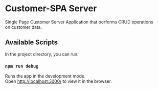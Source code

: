 # Customer-SPA Server

Single Page Customer Server Application that performs CRUD operations on customer data.

## Available Scripts

In the project directory, you can run:

### `npm run debug`

Runs the app in the development mode.<br>
Open [http://localhost:3000/](http://localhost:3000/) to view it in the browser.
